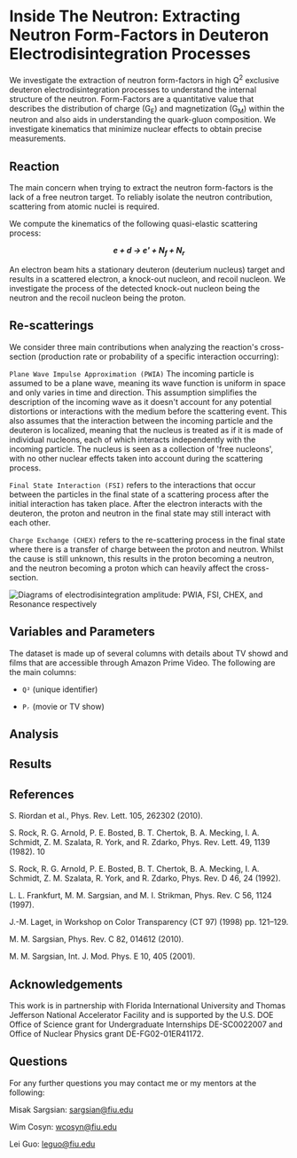 # Inside The Neutron: Extracting Neutron Form-Factors in Deuteron Electrodisintegration Processes

We investigate the extraction of neutron form-factors in high Q<sup>2</sup> exclusive deuteron electrodisintegration processes to understand the internal structure of the neutron. Form-Factors are a quantitative value that describes the distribution of charge (G<sub>E</sub>) and magnetization (G<sub>M</sub>) within the neutron and also aids in understanding the quark-gluon composition. We investigate kinematics that minimize nuclear effects to obtain precise measurements.

## Reaction

The main concern when trying to extract the neutron form-factors is the lack of a free neutron target. To reliably isolate the neutron contribution, scattering from atomic nuclei is required.

We compute the kinematics of the following quasi-elastic scattering process:

<p align="center"><b><i>e + d → e' + N<sub>f</sub> + N<sub>r</sub></i></b></p>

An electron beam hits a stationary deuteron (deuterium nucleus) target and results in a scattered electron, a knock-out nucleon, and recoil nucleon. We investigate the process of the detected knock-out nucleon being the neutron and the recoil nucleon being the proton.

## Re-scatterings

We consider three main contributions when analyzing the reaction's cross-section (production rate or probability of a specific interaction occurring):

`Plane Wave Impulse Approximation (PWIA)` The incoming particle is assumed to be a plane wave, meaning its wave function is uniform in space and only varies in time and direction. This assumption simplifies the description of the incoming wave as it doesn't account for any potential distortions or interactions with the medium before the scattering event.
This also assumes that the interaction between the incoming particle and the deuteron is localized, meaning that the nucleus is treated as if it is made of individual nucleons, each of which interacts independently with the incoming particle. The nucleus is seen as a collection of 'free nucleons', with no other nuclear effects taken into account during the scattering process.

`Final State Interaction (FSI)` refers to the interactions that occur between the particles in the final state of a scattering process after the initial interaction has taken place. After the electron interacts with the deuteron, the proton and neutron in the final state may still interact with each other.

`Charge Exchange (CHEX)` refers to the re-scattering process in the final state where there is a transfer of charge between the proton and neutron. Whilst the cause is still unknown, this results in the proton becoming a neutron, and the neutron becoming a proton which can heavily affect the cross-section.

![Diagrams of electrodisintegration amplitude: PWIA, FSI, CHEX, and Resonance respectively](diagrams_edenp.png)


## Variables and Parameters

The dataset is made up of several columns with details about TV showd and films that are accessible through Amazon Prime Video. The following are the main columns:

- `Q²` (unique identifier)

- `Pᵣ` (movie or TV show)
  

## Analysis


 ## Results



  ## References
  
  S. Riordan et al., Phys. Rev. Lett. 105, 262302 (2010).

  S. Rock, R. G. Arnold, P. E. Bosted, B. T. Chertok, B. A. Mecking, I. A. Schmidt, Z. M.
Szalata, R. York, and R. Zdarko, Phys. Rev. Lett. 49, 1139 (1982). 10

  S. Rock, R. G. Arnold, P. E. Bosted, B. T. Chertok, B. A. Mecking, I. A. Schmidt, Z. M. Szalata, R. York, and R. Zdarko, Phys. Rev. D 46, 24 (1992).

  L. L. Frankfurt, M. M. Sargsian, and M. I. Strikman, Phys. Rev. C 56, 1124 (1997).

  J.-M. Laget, in Workshop on Color Transparency (CT 97) (1998) pp. 121–129.

  M. M. Sargsian, Phys. Rev. C 82, 014612 (2010).

  M. M. Sargsian, Int. J. Mod. Phys. E 10, 405 (2001).


  ## Acknowledgements

  This work is in partnership with Florida International University and Thomas Jefferson National Accelerator Facility and is supported by the U.S. DOE Office of Science grant for Undergraduate Internships DE-SC0022007 and Office of Nuclear Physics grant DE-FG02-01ER41172.

  ## Questions

  For any further questions you may contact me or my mentors at the following:

  Misak Sargsian: sargsian@fiu.edu
  
  Wim Cosyn: wcosyn@fiu.edu
  
  Lei Guo: leguo@fiu.edu

